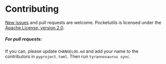 # Contributing

[New issues](https://github.com/dmyersturnbull/pocketutils/issues) and pull requests are welcome.
Pocketutils is licensed under the [Apache License, version 2.0](https://www.apache.org/licenses/LICENSE-2.0).

##### For pull requests:
If you can, please update `CHANGELOG.md` and add your name to the contributors in `pyproject.toml`.
Then run `tyrannosaurus sync`.
